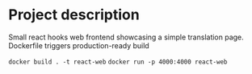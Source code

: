 # Project description

Small react hooks web frontend showcasing a simple translation page. Dockerfile triggers production-ready build

`docker build . -t react-web`
`docker run -p 4000:4000 react-web`